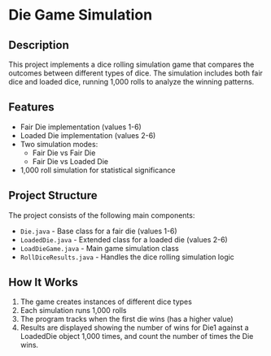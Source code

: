 # Die Game Simulation

## Description
This project implements a dice rolling simulation game that compares the outcomes between different types of dice. The simulation includes both fair dice and loaded dice, running 1,000 rolls to analyze the winning patterns.

## Features
- Fair Die implementation (values 1-6)
- Loaded Die implementation (values 2-6)
- Two simulation modes:
    - Fair Die vs Fair Die
    - Fair Die vs Loaded Die
- 1,000 roll simulation for statistical significance

## Project Structure
The project consists of the following main components:
- `Die.java` - Base class for a fair die (values 1-6)
- `LoadedDie.java` - Extended class for a loaded die (values 2-6)
- `LoadDieGame.java` - Main game simulation class
- `RollDiceResults.java` - Handles the dice rolling simulation logic

## How It Works
1. The game creates instances of different dice types
2. Each simulation runs 1,000 rolls
3. The program tracks when the first die wins (has a higher value)
4. Results are displayed showing the number of wins for Die1
against a LoadedDie object 1,000 times, and count the number of times the Die wins.